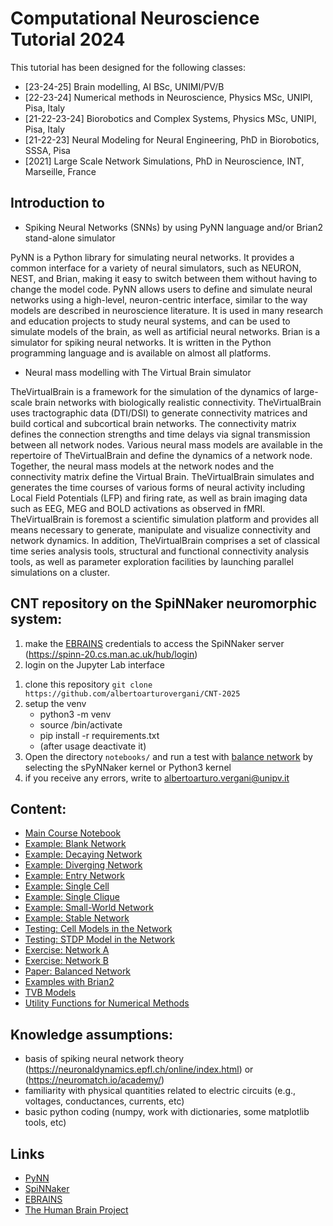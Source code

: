 # Computational Neuroscience Tutorial 2024
This tutorial has been designed for the following classes:

- [23-24-25] Brain modelling, AI BSc, UNIMI/PV/B
- [22-23-24] Numerical methods in Neuroscience, Physics MSc, UNIPI, Pisa, Italy
- [21-22-23-24] Biorobotics and Complex Systems, Physics MSc, UNIPI, Pisa, Italy
- [21-22-23] Neural Modeling for Neural Engineering, PhD in Biorobotics, SSSA, Pisa
- [2021] Large Scale Network Simulations, PhD in Neuroscience, INT, Marseille, France

## Introduction to

- Spiking Neural Networks (SNNs) by using PyNN language and/or Brian2 stand-alone simulator

PyNN is a Python library for simulating neural networks. It provides a common interface for a variety of neural simulators, such as NEURON, NEST, and Brian, making it easy to switch between them without having to change the model code. PyNN allows users to define and simulate neural networks using a high-level, neuron-centric interface, similar to the way models are described in neuroscience literature. It is used in many research and education projects to study neural systems, and can be used to simulate models of the brain, as well as artificial neural networks. Brian is a simulator for spiking neural networks. It is written in the Python programming language and is available on almost all platforms. 

- Neural mass modelling with The Virtual Brain simulator 

TheVirtualBrain is a framework for the simulation of the dynamics of large-scale brain networks with biologically realistic connectivity. TheVirtualBrain uses tractographic data (DTI/DSI) to generate connectivity matrices and build cortical and subcortical brain networks. The connectivity matrix defines the connection strengths and time delays via signal transmission between all network nodes. Various neural mass models are available in the repertoire of TheVirtualBrain and define the dynamics of a network node. Together, the neural mass models at the network nodes and the connectivity matrix define the Virtual Brain. TheVirtualBrain simulates and generates the time courses of various forms of neural activity including Local Field Potentials (LFP) and firing rate, as well as brain imaging data such as EEG, MEG and BOLD activations as observed in fMRI. TheVirtualBrain is foremost a scientific simulation platform and provides all means necessary to generate, manipulate and visualize connectivity and network dynamics. In addition, TheVirtualBrain comprises a set of classical time series analysis tools, structural and functional connectivity analysis tools, as well as parameter exploration facilities by launching parallel simulations on a cluster.

## CNT repository on the SpiNNaker neuromorphic system:

1. make the [EBRAINS](https://www.ebrains.eu/news-and-events/addressing-the-mental-health-crisis-with-personalised-treatment-the-launch-of-the-virtual-brain-twin-project?_cldee=z3bx-t-X2WwYH_Ns69VC9kWyaW8VAwaVjMyz-P_vECfCWAdUYljKJvU80RoorvbIqKFnJHI0gre1ubrl7O-BVA&recipientid=contact-48c6764f990ded1182e40022489c5256-e666155866e2475f9b116c5c1ab32fb0&esid=b2e9e86d-e4e2-ee11-904c-002248a43fb1) credentials to access the SpiNNaker server (https://spinn-20.cs.man.ac.uk/hub/login)
1. login on the Jupyter Lab interface

<!-- 1. install [brian2](https://brian2.readthedocs.io/en/stable/index.html) simulator `pip install brain2`
1. install [PyNN](http://neuralensemble.org/docs/PyNN/installation.html) module `pip install PyNN`
1. install [TVB](https://github.com/the-virtual-brain/tvb-root/tree/master) module `pip install tvb-library tvb-framework`-->

1. clone this repository `git clone https://github.com/albertoarturovergani/CNT-2025`
1. setup the venv
    - python3 -m venv <name>
    - source <name>/bin/activate
    - pip install -r requirements.txt
    - (after usage deactivate it)
1. Open the directory `notebooks/` and run a test with [balance network](notebooks/intro/paper_balance-network.ipynb) by selecting the sPyNNaker kernel or Python3 kernel
1. if you receive any errors, write to albertoarturo.vergani@unipv.it

## Content:
- [Main Course Notebook](notebooks/intro/CNT_notebook.ipynb)
- [Example: Blank Network](notebooks/intro/eg_blank-network.ipynb)
- [Example: Decaying Network](notebooks/intro/eg_decaying-network.ipynb)
- [Example: Diverging Network](notebooks/intro/eg_diverging-network.ipynb)
- [Example: Entry Network](notebooks/intro/eg_entry-network.ipynb)
- [Example: Single Cell](notebooks/intro/eg_single-cell.ipynb)
- [Example: Single Clique](notebooks/intro/eg_single-clique.ipynb)
- [Example: Small-World Network](notebooks/intro/eg_small-world-network.ipynb)
- [Example: Stable Network](notebooks/intro/eg_stable-network.ipynb)
- [Testing: Cell Models in the Network](notebooks/intro/eg_testing-cell-models-network.ipynb)
- [Testing: STDP Model in the Network](notebooks/intro/eg_testing-STDP-model-network.ipynb)
- [Exercise: Network A](notebooks/intro/ex_network_A.ipynb)
- [Exercise: Network B](notebooks/intro/ex_network_B.ipynb)
- [Paper: Balanced Network](notebooks/intro/paper_balance-network.ipynb)
- [Examples with Brian2](notebooks/numerical-methods/brian2/)
- [TVB Models](notebooks/numerical-methods/TVB/)
- [Utility Functions for Numerical Methods](notebooks/numerical-methods/utils.py)


## Knowledge assumptions: 

- basis of spiking neural network theory (https://neuronaldynamics.epfl.ch/online/index.html) or (https://neuromatch.io/academy/)
- familiarity with physical quantities related to electric circuits (e.g., voltages, conductances, currents, etc)
- basic python coding (numpy, work with dictionaries, some matplotlib tools, etc)

## Links
- [PyNN](http://neuralensemble.org/docs/PyNN/index.html)
- [SpiNNaker](http://apt.cs.manchester.ac.uk/projects/SpiNNaker/)
- [EBRAINS](https://ebrains.eu/)
- [The Human Brain Project](https://www.humanbrainproject.eu/en/)
